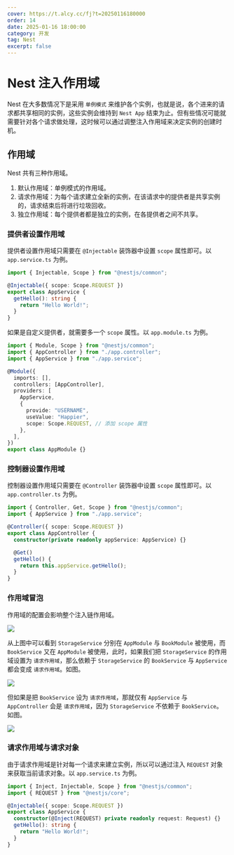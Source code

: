 ```yaml
---
cover: https://t.alcy.cc/fj?t=20250116180000
order: 14
date: 2025-01-16 18:00:00
category: 开发
tag: Nest
excerpt: false
---
```


# Nest 注入作用域

Nest 在大多数情况下是采用 `单例模式` 来维护各个实例，也就是说，各个进来的请求都共享相同的实例，这些实例会维持到 `Nest App` 结束为止。但有些情况可能就需要针对各个请求做处理，这时候可以通过调整注入作用域来决定实例的创建时机。

## 作用域

Nest 共有三种作用域。

1. 默认作用域：单例模式的作用域。
2. 请求作用域：为每个请求建立全新的实例，在该请求中的提供者是共享实例的，请求结束后将进行垃圾回收。
3. 独立作用域：每个提供者都是独立的实例，在各提供者之间不共享。

### 提供者设置作用域

提供者设置作用域只需要在 `@Injectable` 装饰器中设置 `scope` 属性即可。以 `app.service.ts` 为例。

```typescript
import { Injectable, Scope } from "@nestjs/common";

@Injectable({ scope: Scope.REQUEST })
export class AppService {
  getHello(): string {
    return "Hello World!";
  }
}
```

如果是自定义提供者，就需要多一个 `scope` 属性。以 `app.module.ts` 为例。

```typescript
import { Module, Scope } from "@nestjs/common";
import { AppController } from "./app.controller";
import { AppService } from "./app.service";

@Module({
  imports: [],
  controllers: [AppController],
  providers: [
    AppService,
    {
      provide: "USERNAME",
      useValue: "Happier",
      scope: Scope.REQUEST, // 添加 scope 属性
    },
  ],
})
export class AppModule {}
```

### 控制器设置作用域

控制器设置作用域只需要在 `@Controller` 装饰器中设置 `scope` 属性即可。以 `app.controller.ts` 为例。

```typescript
import { Controller, Get, Scope } from "@nestjs/common";
import { AppService } from "./app.service";

@Controller({ scope: Scope.REQUEST })
export class AppController {
  constructor(private readonly appService: AppService) {}

  @Get()
  getHello() {
    return this.appService.getHello();
  }
}
```

### 作用域冒泡

作用域的配置会影响整个注入链作用域。

![](https://happier-blog.oss-cn-qingdao.aliyuncs.com/NestStudyNotes/Nest%E6%B3%A8%E5%85%A5%E4%BD%9C%E7%94%A8%E5%9F%9F01.png)

从上图中可以看到 `StorageService` 分别在 `AppModule` 与 `BookModule` 被使用，而 `BookService` 又在 `AppModule` 被使用，此时，如果我们把 `StorageService` 的作用域设置为 `请求作用域`，那么依赖于 `StorageService` 的 `BookService` 与 `AppService` 都会变成 `请求作用域`。如图。

![](https://happier-blog.oss-cn-qingdao.aliyuncs.com/NestStudyNotes/Nest%E6%B3%A8%E5%85%A5%E4%BD%9C%E7%94%A8%E5%9F%9F02.png)

但如果是把 `BookService` 设为 `请求作用域`，那就仅有 `AppService` 与 `AppController` 会是 `请求作用域`，因为 `StorageService` 不依赖于 `BookService`。如图。

![](https://happier-blog.oss-cn-qingdao.aliyuncs.com/NestStudyNotes/Nest%E6%B3%A8%E5%85%A5%E4%BD%9C%E7%94%A8%E5%9F%9F03.png)

### 请求作用域与请求对象

由于请求作用域是针对每一个请求来建立实例，所以可以通过注入 `REQUEST` 对象来获取当前请求对象。以 `app.service.ts` 为例。

```typescript
import { Inject, Injectable, Scope } from "@nestjs/common";
import { REQUEST } from "@nestjs/core";

@Injectable({ scope: Scope.REQUEST })
export class AppService {
  constructor(@Inject(REQUEST) private readonly request: Request) {}
  getHello(): string {
    return "Hello World!";
  }
}
```
